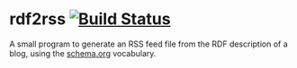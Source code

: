# rdf2rss [![Build Status](https://travis-ci.com/lucaswerkmeister/rdf2rss.svg?branch=master)](https://travis-ci.com/lucaswerkmeister/rdf2rss)

A small program to generate an RSS feed file from the RDF description of a blog, using the [schema.org] vocabulary.

[schema.org]: https://schema.org
